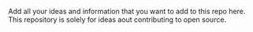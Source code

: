 Add all your ideas and information that you want to add to this repo here. This repository is solely for ideas aout contributing to open source.
